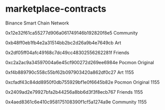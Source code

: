 # marketplace-contracts

Binance Smart Chain Network


 0x12e32f61ca55277d906a061749146b192820f8e5
 Community            
 
 0xb48ff0eb1fb4e2a31514bb2bc2d26a9b4e7649cb
 Art                  
 
 0x2df05ff04afc49168c7dc49cc48302556262281f
 Friends              
 
 0xc2a2ac9a34597004a6e45cf900272d269ee6984e
 Pocmon Original     
 
 0xf4b889790c558c55bf62b097903420a862df0c27
 Art 1155             
 
 0xcfadf43c84dd8950f0db755929bf1e0f6645b82e
 Pocmon Original 1155 
 
 0x2409ad2e79927bfa2b44256a8bb6d3f3f8ecb767
 Friends 1155         
 
 0x4aed8361c6e410c958175108390f1cf5a1274a9e
 Community 1155           
